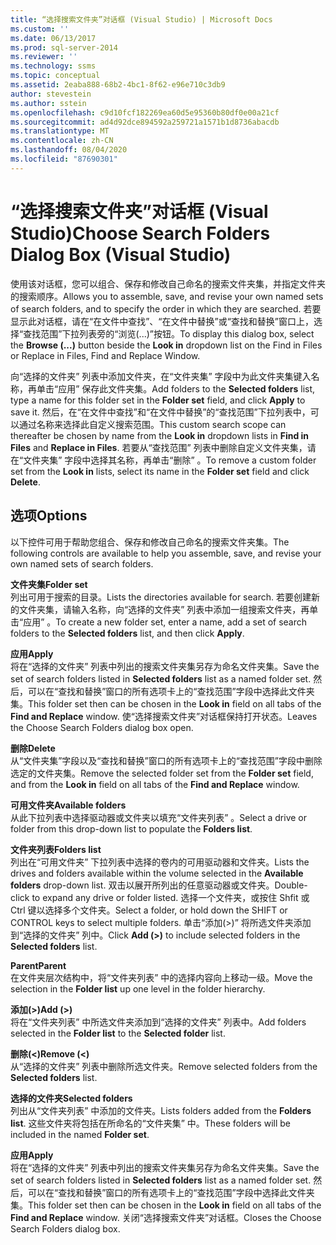 ```yaml
---
title: “选择搜索文件夹”对话框 (Visual Studio) | Microsoft Docs
ms.custom: ''
ms.date: 06/13/2017
ms.prod: sql-server-2014
ms.reviewer: ''
ms.technology: ssms
ms.topic: conceptual
ms.assetid: 2eaba888-68b2-4bc1-8f62-e96e710c3db9
author: stevestein
ms.author: sstein
ms.openlocfilehash: c9d10fcf182269ea60d5e95360b80df0e00a21cf
ms.sourcegitcommit: ad4d92dce894592a259721a1571b1d8736abacdb
ms.translationtype: MT
ms.contentlocale: zh-CN
ms.lasthandoff: 08/04/2020
ms.locfileid: "87690301"
---
```

# <a name="choose-search-folders-dialog-box-visual-studio"></a><span data-ttu-id="48619-102">“选择搜索文件夹”对话框 (Visual Studio)</span><span class="sxs-lookup"><span data-stu-id="48619-102">Choose Search Folders Dialog Box (Visual Studio)</span></span>
  <span data-ttu-id="48619-103">使用该对话框，您可以组合、保存和修改自己命名的搜索文件夹集，并指定文件夹的搜索顺序。</span><span class="sxs-lookup"><span data-stu-id="48619-103">Allows you to assemble, save, and revise your own named sets of search folders, and to specify the order in which they are searched.</span></span> <span data-ttu-id="48619-104">若要显示此对话框，请在“在文件中查找”、“在文件中替换”或“查找和替换”窗口上，选择“查找范围”下拉列表旁的“浏览(...)”按钮。</span><span class="sxs-lookup"><span data-stu-id="48619-104">To display this dialog box, select the **Browse (...)** button beside the **Look in** dropdown list on the Find in Files or Replace in Files, Find and Replace Window.</span></span>  
  
 <span data-ttu-id="48619-105">向“选择的文件夹”  列表中添加文件夹，在“文件夹集”  字段中为此文件夹集键入名称，再单击“应用”  保存此文件夹集。</span><span class="sxs-lookup"><span data-stu-id="48619-105">Add folders to the **Selected folders** list, type a name for this folder set in the **Folder set** field, and click **Apply** to save it.</span></span> <span data-ttu-id="48619-106">然后，在“在文件中查找”和“在文件中替换”的“查找范围”下拉列表中，可以通过名称来选择此自定义搜索范围。</span><span class="sxs-lookup"><span data-stu-id="48619-106">This custom search scope can thereafter be chosen by name from the **Look in** dropdown lists in **Find in Files** and **Replace in Files**.</span></span> <span data-ttu-id="48619-107">若要从“查找范围”  列表中删除自定义文件夹集，请在“文件夹集”  字段中选择其名称，再单击“删除”  。</span><span class="sxs-lookup"><span data-stu-id="48619-107">To remove a custom folder set from the **Look in** lists, select its name in the **Folder set** field and click **Delete**.</span></span>  
  
## <a name="options"></a><span data-ttu-id="48619-108">选项</span><span class="sxs-lookup"><span data-stu-id="48619-108">Options</span></span>  
 <span data-ttu-id="48619-109">以下控件可用于帮助您组合、保存和修改自己命名的搜索文件夹集。</span><span class="sxs-lookup"><span data-stu-id="48619-109">The following controls are available to help you assemble, save, and revise your own named sets of search folders.</span></span>  
  
 <span data-ttu-id="48619-110">**文件夹集**</span><span class="sxs-lookup"><span data-stu-id="48619-110">**Folder set**</span></span>  
 <span data-ttu-id="48619-111">列出可用于搜索的目录。</span><span class="sxs-lookup"><span data-stu-id="48619-111">Lists the directories available for search.</span></span> <span data-ttu-id="48619-112">若要创建新的文件夹集，请输入名称，向“选择的文件夹”  列表中添加一组搜索文件夹，再单击“应用”  。</span><span class="sxs-lookup"><span data-stu-id="48619-112">To create a new folder set, enter a name, add a set of search folders to the **Selected folders** list, and then click **Apply**.</span></span>  
  
 <span data-ttu-id="48619-113">**应用**</span><span class="sxs-lookup"><span data-stu-id="48619-113">**Apply**</span></span>  
 <span data-ttu-id="48619-114">将在“选择的文件夹”  列表中列出的搜索文件夹集另存为命名文件夹集。</span><span class="sxs-lookup"><span data-stu-id="48619-114">Save the set of search folders listed in **Selected folders** list as a named folder set.</span></span> <span data-ttu-id="48619-115">然后，可以在“查找和替换”窗口的所有选项卡上的“查找范围”字段中选择此文件夹集。</span><span class="sxs-lookup"><span data-stu-id="48619-115">This folder set then can be chosen in the **Look in** field on all tabs of the **Find and Replace** window.</span></span> <span data-ttu-id="48619-116">使“选择搜索文件夹”对话框保持打开状态。</span><span class="sxs-lookup"><span data-stu-id="48619-116">Leaves the Choose Search Folders dialog box open.</span></span>  
  
 <span data-ttu-id="48619-117">**删除**</span><span class="sxs-lookup"><span data-stu-id="48619-117">**Delete**</span></span>  
 <span data-ttu-id="48619-118">从“文件夹集”字段以及“查找和替换”窗口的所有选项卡上的“查找范围”字段中删除选定的文件夹集。</span><span class="sxs-lookup"><span data-stu-id="48619-118">Remove the selected folder set from the **Folder set** field, and from the **Look in** field on all tabs of the **Find and Replace** window.</span></span>  
  
 <span data-ttu-id="48619-119">**可用文件夹**</span><span class="sxs-lookup"><span data-stu-id="48619-119">**Available folders**</span></span>  
 <span data-ttu-id="48619-120">从此下拉列表中选择驱动器或文件夹以填充“文件夹列表”  。</span><span class="sxs-lookup"><span data-stu-id="48619-120">Select a drive or folder from this drop-down list to populate the **Folders list**.</span></span>  
  
 <span data-ttu-id="48619-121">**文件夹列表**</span><span class="sxs-lookup"><span data-stu-id="48619-121">**Folders list**</span></span>  
 <span data-ttu-id="48619-122">列出在“可用文件夹”  下拉列表中选择的卷内的可用驱动器和文件夹。</span><span class="sxs-lookup"><span data-stu-id="48619-122">Lists the drives and folders available within the volume selected in the **Available folders** drop-down list.</span></span> <span data-ttu-id="48619-123">双击以展开所列出的任意驱动器或文件夹。</span><span class="sxs-lookup"><span data-stu-id="48619-123">Double-click to expand any drive or folder listed.</span></span> <span data-ttu-id="48619-124">选择一个文件夹，或按住 Shfit 或 Ctrl 键以选择多个文件夹。</span><span class="sxs-lookup"><span data-stu-id="48619-124">Select a folder, or hold down the SHIFT or CONTROL keys to select multiple folders.</span></span> <span data-ttu-id="48619-125">单击“添加(>)”  将所选文件夹添加到“选择的文件夹”  列中。</span><span class="sxs-lookup"><span data-stu-id="48619-125">Click **Add (>)** to include selected folders in the **Selected folders** list.</span></span>  
  
 <span data-ttu-id="48619-126">**Parent**</span><span class="sxs-lookup"><span data-stu-id="48619-126">**Parent**</span></span>  
 <span data-ttu-id="48619-127">在文件夹层次结构中，将“文件夹列表”  中的选择内容向上移动一级。</span><span class="sxs-lookup"><span data-stu-id="48619-127">Move the selection in the **Folder list** up one level in the folder hierarchy.</span></span>  
  
 <span data-ttu-id="48619-128">**添加(>)**</span><span class="sxs-lookup"><span data-stu-id="48619-128">**Add (>)**</span></span>  
 <span data-ttu-id="48619-129">将在“文件夹列表”  中所选文件夹添加到“选择的文件夹”  列表中。</span><span class="sxs-lookup"><span data-stu-id="48619-129">Add folders selected in the **Folder list** to the **Selected folder** list.</span></span>  
  
 <span data-ttu-id="48619-130">**删除(<)**</span><span class="sxs-lookup"><span data-stu-id="48619-130">**Remove (<)**</span></span>  
 <span data-ttu-id="48619-131">从“选择的文件夹”  列表中删除所选文件夹。</span><span class="sxs-lookup"><span data-stu-id="48619-131">Remove selected folders from the **Selected folders** list.</span></span>  
  
 <span data-ttu-id="48619-132">**选择的文件夹**</span><span class="sxs-lookup"><span data-stu-id="48619-132">**Selected folders**</span></span>  
 <span data-ttu-id="48619-133">列出从“文件夹列表”  中添加的文件夹。</span><span class="sxs-lookup"><span data-stu-id="48619-133">Lists folders added from the **Folders list**.</span></span> <span data-ttu-id="48619-134">这些文件夹将包括在所命名的“文件夹集”  中。</span><span class="sxs-lookup"><span data-stu-id="48619-134">These folders will be included in the named **Folder set**.</span></span>  
  
 <span data-ttu-id="48619-135">**应用**</span><span class="sxs-lookup"><span data-stu-id="48619-135">**Apply**</span></span>  
 <span data-ttu-id="48619-136">将在“选择的文件夹”  列表中列出的搜索文件夹集另存为命名文件夹集。</span><span class="sxs-lookup"><span data-stu-id="48619-136">Save the set of search folders listed in **Selected folders** list as a named folder set.</span></span> <span data-ttu-id="48619-137">然后，可以在“查找和替换”窗口的所有选项卡上的“查找范围”字段中选择此文件夹集。</span><span class="sxs-lookup"><span data-stu-id="48619-137">This folder set then can be chosen in the **Look in** field on all tabs of the **Find and Replace** window.</span></span> <span data-ttu-id="48619-138">关闭“选择搜索文件夹”对话框。</span><span class="sxs-lookup"><span data-stu-id="48619-138">Closes the Choose Search Folders dialog box.</span></span>  
